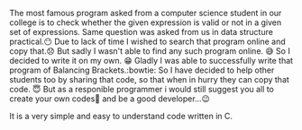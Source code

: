 The most famous program asked from a computer science student in our college is to check whether the given expression is valid or not in a given set of expressions. Same question was asked from us in data structure practical.:no_mouth: 
Due to lack of time I wished to search that program online and copy that.:disappointed: But sadly I wasn't able to find any such program online. :sweat_smile:
So I decided to write it on my own. :grin:
Gladly I was able to successfully write that program of Balancing Brackets.:bowtie:
So I have decided to help other students too by sharing that code, so that when in hurry they can copy that code. :innocent:
But as a responible programmer i would still suggest you all to create your own codes:grimacing: and be a good developer...:wink:
 
 It is a very simple and easy to understand code written in C.
